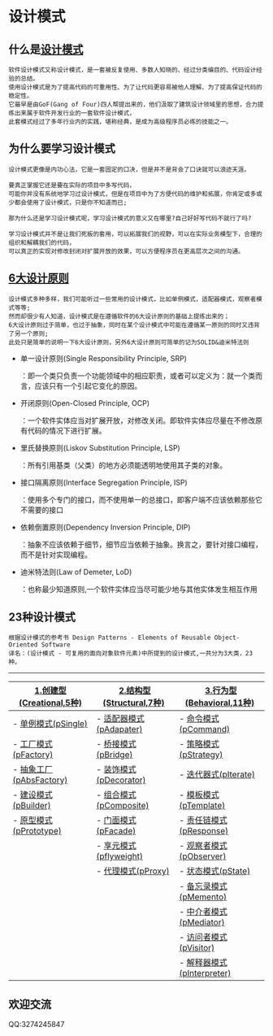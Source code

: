 

# 设计模式

## 什么是[设计模式][1]
    
    软件设计模式又称设计模式，是一套被反复使用、多数人知晓的、经过分类编目的、代码设计经验的总结。
    使用设计模式是为了提高代码的可重用性、为了让代码更容易被他人理解、为了提高保证代码的稳定性。
    它最早是由GoF(Gang of Four)四人帮提出来的，他们汲取了建筑设计领域里的思想，合力提练出来属于软件开发行业的一套软件设计模式，
    此套模式经过了多年行业内的实践，堪称经典，是成为高级程序员必练的技能之一。
    

## 为什么要学习设计模式

    设计模式更像是内功心法，它是一套固定的口决，但是并不是背会了口诀就可以浪迹天涯。  
    
    要真正掌握它还是要在实际的项目中多写代码，
    可能你并没有系统地学习过设计模式，但是在项目中为了方便代码的维护和拓展，你肯定或多或少都会使用了设计模式，只是你不知道而已;  
    
    那为什么还是学习设计模式呢，学习设计模式的意义又在哪里?自己好好写代码不就行了吗?    
    
    学习设计模式并不是让我们死板的套用，可以拓展我们的视野，可以在实际业务模型下，合理的组织和解耦我们的代码，
    可以真正的实现对修改封闭对扩展开放的效果，可以方便程序员在更高层次之间的沟通。
    
## [6大设计原则][28]

    设计模式多种多样，我们可能听过一些常用的设计模式，比如单例模式，适配器模式，观察者模式等等;
    然而却很少有人知道，设计模式是在遵循软件的6大设计原则的基础上提练出来的；
    6大设计原则过于简单，也过于抽象，同时在某个设计模式中可能在遵循某一原则的同时又违背了另一个原则;
    此处只是简单的说明一下6大设计原则，另外6大设计原则可简单的记为SOLID&迪米特法则
    
* 单一设计原则(Single Responsibility Principle, SRP)  

    ：即一个类只负责一个功能领域中的相应职责，或者可以定义为：就一个类而言，应该只有一个引起它变化的原因。  


* 开闭原则(Open-Closed Principle, OCP)

    ：一个软件实体应当对扩展开放，对修改关闭。即软件实体应尽量在不修改原有代码的情况下进行扩展。


* 里氏替换原则(Liskov Substitution Principle, LSP)

    ：所有引用基类（父类）的地方必须能透明地使用其子类的对象。


* 接口隔离原则(Interface  Segregation Principle, ISP)

    ：使用多个专门的接口，而不使用单一的总接口，即客户端不应该依赖那些它不需要的接口
 

* 依赖倒置原则(Dependency Inversion  Principle, DIP)

    ：抽象不应该依赖于细节，细节应当依赖于抽象。换言之，要针对接口编程，而不是针对实现编程。    
    

* 迪米特法则(Law of  Demeter, LoD)  

    ：也称最少知道原则,一个软件实体应当尽可能少地与其他实体发生相互作用    




## 23种设计模式

    根据设计模式的参考书 Design Patterns - Elements of Reusable Object-Oriented Software
    译名：(设计模式 - 可复用的面向对象软件元素)中所提到的设计模式,一共分为3大类，23种。

-------

| [1.创建型(Creational,5种)][2]|  [2.结构型(Structural,7种)][3]|  [3.行为型(Behavioral,11种)][4]
---- | --- | ---
| - [单例模式(pSingle)][5]| - [适配器模式(pAdapater)][10] | - [命令模式(pCommand)][11]
| - [工厂模式(pFactory)][6]| - [桥接模式(pBridge)][13]| - [策略模式(pStrategy)][12]
| - [抽象工厂(pAbsFactory)][7]| - [装饰模式(pDecorator)][14]| - [迭代器式(pIterate)][15]
| - [建设模式(pBuilder)][8]|  - [组合模式(pComposite)][17]| - [模板模式(pTemplate)][16]
| - [原型模式(pPrototype)][9]| - [门面模式(pFacade)][18]| - [责任链模式(pResponse)][21]
|                             | - [享元模式(pflyweight)][19]|- [观察者模式(pObserver)][22]  
|                             | - [代理模式(pProxy)][20]| - [状态模式(pState)][23] 
|                             |   | - [备忘录模式(pMemento)][24] 
|                             | | - [中介者模式(pMediator)][25] 
|                             | | - [访问者模式(pVisitor)][26] 
|                             | | - [解释器模式(pInterpreter)][27] 

## 欢迎交流
QQ:3274245847

[1]:http://www.runoob.com/design-pattern/design-pattern-intro.html
[2]:https://github.com/TimAimee/Pattern/tree/master/src/main/java/com/pattern/creat
[3]:https://github.com/TimAimee/Pattern/tree/master/src/main/java/com/pattern/behavior
[4]:https://github.com/TimAimee/Pattern/tree/master/src/main/java/com/pattern/structure
[5]:https://github.com/TimAimee/Pattern/tree/master/src/main/java/com/pattern/creat/psingle
[6]:https://github.com/TimAimee/Pattern/tree/master/src/main/java/com/pattern/creat/pfactory
[7]:https://github.com/TimAimee/Pattern/tree/master/src/main/java/com/pattern/creat/pfactoryabstracter
[8]:https://github.com/TimAimee/Pattern/tree/master/src/main/java/com/pattern/creat/pbuilder
[9]:https://github.com/TimAimee/Pattern/tree/master/src/main/java/com/pattern/creat/pprototy
[10]:https://github.com/TimAimee/Pattern/tree/master/src/main/java/com/pattern/structure/padapter
[11]:https://github.com/TimAimee/Pattern/tree/master/src/main/java/com/pattern/behavior/pcommand
[12]:https://github.com/TimAimee/Pattern/tree/master/src/main/java/com/pattern/behavior/pstrategy
[13]:https://github.com/TimAimee/Pattern/tree/master/src/main/java/com/pattern/structure/pbridge
[14]:https://github.com/TimAimee/Pattern/tree/master/src/main/java/com/pattern/structure/pdecorator
[15]:https://github.com/TimAimee/Pattern/tree/master/src/main/java/com/pattern/behavior/piterate
[16]:https://github.com/TimAimee/Pattern/tree/master/src/main/java/com/pattern/behavior/ptemplate
[17]:https://github.com/TimAimee/Pattern/tree/master/src/main/java/com/pattern/structure/pcomposite
[18]:https://github.com/TimAimee/Pattern/tree/master/src/main/java/com/pattern/structure/pfacade
[19]:https://github.com/TimAimee/Pattern/tree/master/src/main/java/com/pattern/structure/pflyweight
[20]:https://github.com/TimAimee/Pattern/tree/master/src/main/java/com/pattern/structure/pproxy
[21]:https://github.com/TimAimee/Pattern/tree/master/src/main/java/com/pattern/behavior/presponsibility
[22]:https://github.com/TimAimee/Pattern/tree/master/src/main/java/com/pattern/behavior/pobserver
[23]:https://github.com/TimAimee/Pattern/tree/master/src/main/java/com/pattern/behavior/pstate
[24]:https://github.com/TimAimee/Pattern/tree/master/src/main/java/com/pattern/behavior/pmemento
[25]:https://github.com/TimAimee/Pattern/tree/master/src/main/java/com/pattern/behavior/pmediator
[26]:https://github.com/TimAimee/Pattern/tree/master/src/main/java/com/pattern/behavior/pvisitor
[27]:https://github.com/TimAimee/Pattern/tree/master/src/main/java/com/pattern/behavior/pinterpreter
[28]:https://www.jianshu.com/p/807bc228dbc2

 
